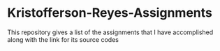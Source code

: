 # Kristofferson-Reyes-Assignments
This repository gives a list of the assignments that I have accomplished along with the link for its source codes

